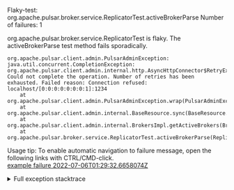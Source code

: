         
Flaky-test: org.apache.pulsar.broker.service.ReplicatorTest.activeBrokerParse
Number of failures: 1

org.apache.pulsar.broker.service.ReplicatorTest is flaky. The activeBrokerParse test method fails sporadically.

```
org.apache.pulsar.client.admin.PulsarAdminException: java.util.concurrent.CompletionException: org.apache.pulsar.client.admin.internal.http.AsyncHttpConnector$RetryException: Could not complete the operation. Number of retries has been exhausted. Failed reason: Connection refused: localhost/[0:0:0:0:0:0:0:1]:1234
	at org.apache.pulsar.client.admin.PulsarAdminException.wrap(PulsarAdminException.java:252)
	at org.apache.pulsar.client.admin.internal.BaseResource.sync(BaseResource.java:302)
	at org.apache.pulsar.client.admin.internal.BrokersImpl.getActiveBrokers(BrokersImpl.java:57)
	at org.apache.pulsar.broker.service.ReplicatorTest.activeBrokerParse(ReplicatorTest.java:235)
```

Usage tip: To enable automatic navigation to failure message, open the following links with CTRL/CMD-click.  
[example failure 2022-07-06T01:29:32.6658074Z](https://github.com/apache/pulsar/runs/7206586514?check_suite_focus=true#step:9:1555)  


<details>
<summary>Full exception stacktrace</summary>
<code><pre>
org.apache.pulsar.client.admin.PulsarAdminException: java.util.concurrent.CompletionException: org.apache.pulsar.client.admin.internal.http.AsyncHttpConnector$RetryException: Could not complete the operation. Number of retries has been exhausted. Failed reason: Connection refused: localhost/[0:0:0:0:0:0:0:1]:1234
	at org.apache.pulsar.client.admin.PulsarAdminException.wrap(PulsarAdminException.java:252)
	at org.apache.pulsar.client.admin.internal.BaseResource.sync(BaseResource.java:302)
	at org.apache.pulsar.client.admin.internal.BrokersImpl.getActiveBrokers(BrokersImpl.java:57)
	at org.apache.pulsar.broker.service.ReplicatorTest.activeBrokerParse(ReplicatorTest.java:235)
	at java.base/jdk.internal.reflect.NativeMethodAccessorImpl.invoke0(Native Method)
	at java.base/jdk.internal.reflect.NativeMethodAccessorImpl.invoke(NativeMethodAccessorImpl.java:77)
	at java.base/jdk.internal.reflect.DelegatingMethodAccessorImpl.invoke(DelegatingMethodAccessorImpl.java:43)
	at java.base/java.lang.reflect.Method.invoke(Method.java:568)
	at org.testng.internal.MethodInvocationHelper.invokeMethod(MethodInvocationHelper.java:132)
	at org.testng.internal.InvokeMethodRunnable.runOne(InvokeMethodRunnable.java:45)
	at org.testng.internal.InvokeMethodRunnable.call(InvokeMethodRunnable.java:73)
	at org.testng.internal.InvokeMethodRunnable.call(InvokeMethodRunnable.java:11)
	at java.base/java.util.concurrent.FutureTask.run(FutureTask.java:264)
	at java.base/java.util.concurrent.ThreadPoolExecutor.runWorker(ThreadPoolExecutor.java:1136)
	at java.base/java.util.concurrent.ThreadPoolExecutor$Worker.run(ThreadPoolExecutor.java:635)
	at java.base/java.lang.Thread.run(Thread.java:833)
	Suppressed: org.apache.pulsar.client.admin.PulsarAdminException: java.util.concurrent.CompletionException: org.apache.pulsar.client.admin.internal.http.AsyncHttpConnector$RetryException: Could not complete the operation. Number of retries has been exhausted. Failed reason: Connection refused: localhost/[0:0:0:0:0:0:0:1]:1234
		at org.apache.pulsar.client.admin.internal.BaseResource.getApiException(BaseResource.java:251)
		at org.apache.pulsar.client.admin.internal.BrokersImpl$1.failed(BrokersImpl.java:73)
		at org.glassfish.jersey.client.JerseyInvocation$1.failed(JerseyInvocation.java:882)
		at org.glassfish.jersey.client.ClientRuntime.processFailure(ClientRuntime.java:247)
		at org.glassfish.jersey.client.ClientRuntime.processFailure(ClientRuntime.java:242)
		at org.glassfish.jersey.client.ClientRuntime.access$100(ClientRuntime.java:62)
		at org.glassfish.jersey.client.ClientRuntime$2.lambda$failure$1(ClientRuntime.java:178)
		at org.glassfish.jersey.internal.Errors$1.call(Errors.java:248)
		at org.glassfish.jersey.internal.Errors$1.call(Errors.java:244)
		at org.glassfish.jersey.internal.Errors.process(Errors.java:292)
		at org.glassfish.jersey.internal.Errors.process(Errors.java:274)
		at org.glassfish.jersey.internal.Errors.process(Errors.java:244)
		at org.glassfish.jersey.process.internal.RequestScope.runInScope(RequestScope.java:288)
		at org.glassfish.jersey.client.ClientRuntime$2.failure(ClientRuntime.java:178)
		at org.apache.pulsar.client.admin.internal.http.AsyncHttpConnector.lambda$apply$1(AsyncHttpConnector.java:218)
		at java.base/java.util.concurrent.CompletableFuture.uniWhenComplete(CompletableFuture.java:863)
		at java.base/java.util.concurrent.CompletableFuture$UniWhenComplete.tryFire(CompletableFuture.java:841)
		at java.base/java.util.concurrent.CompletableFuture.postComplete(CompletableFuture.java:510)
		at java.base/java.util.concurrent.CompletableFuture.completeExceptionally(CompletableFuture.java:2162)
		at org.apache.pulsar.client.admin.internal.http.AsyncHttpConnector.lambda$retryOperation$4(AsyncHttpConnector.java:277)
		at java.base/java.util.concurrent.CompletableFuture.uniWhenComplete(CompletableFuture.java:863)
		at java.base/java.util.concurrent.CompletableFuture$UniWhenComplete.tryFire(CompletableFuture.java:841)
		at java.base/java.util.concurrent.CompletableFuture.postComplete(CompletableFuture.java:510)
		at java.base/java.util.concurrent.CompletableFuture.completeExceptionally(CompletableFuture.java:2162)
		at org.asynchttpclient.netty.NettyResponseFuture.abort(NettyResponseFuture.java:273)
		at org.asynchttpclient.netty.channel.NettyConnectListener.onFailure(NettyConnectListener.java:181)
		at org.asynchttpclient.netty.channel.NettyChannelConnector$1.onFailure(NettyChannelConnector.java:108)
		at org.asynchttpclient.netty.SimpleChannelFutureListener.operationComplete(SimpleChannelFutureListener.java:28)
		at org.asynchttpclient.netty.SimpleChannelFutureListener.operationComplete(SimpleChannelFutureListener.java:20)
		at io.netty.util.concurrent.DefaultPromise.notifyListener0(DefaultPromise.java:578)
		at io.netty.util.concurrent.DefaultPromise.notifyListeners0(DefaultPromise.java:571)
		at io.netty.util.concurrent.DefaultPromise.notifyListenersNow(DefaultPromise.java:550)
		at io.netty.util.concurrent.DefaultPromise.notifyListeners(DefaultPromise.java:491)
		at io.netty.util.concurrent.DefaultPromise.setValue0(DefaultPromise.java:616)
		at io.netty.util.concurrent.DefaultPromise.setFailure0(DefaultPromise.java:609)
		at io.netty.util.concurrent.DefaultPromise.tryFailure(DefaultPromise.java:117)
		at io.netty.channel.nio.AbstractNioChannel$AbstractNioUnsafe.fulfillConnectPromise(AbstractNioChannel.java:321)
		at io.netty.channel.nio.AbstractNioChannel$AbstractNioUnsafe.finishConnect(AbstractNioChannel.java:337)
		at io.netty.channel.nio.NioEventLoop.processSelectedKey(NioEventLoop.java:710)
		at io.netty.channel.nio.NioEventLoop.processSelectedKeysOptimized(NioEventLoop.java:658)
		at io.netty.channel.nio.NioEventLoop.processSelectedKeys(NioEventLoop.java:584)
		at io.netty.channel.nio.NioEventLoop.run(NioEventLoop.java:496)
		at io.netty.util.concurrent.SingleThreadEventExecutor$4.run(SingleThreadEventExecutor.java:995)
		at io.netty.util.internal.ThreadExecutorMap$2.run(ThreadExecutorMap.java:74)
		at io.netty.util.concurrent.FastThreadLocalRunnable.run(FastThreadLocalRunnable.java:30)
		... 1 more
	Caused by: java.util.concurrent.CompletionException: org.apache.pulsar.client.admin.internal.http.AsyncHttpConnector$RetryException: Could not complete the operation. Number of retries has been exhausted. Failed reason: Connection refused: localhost/[0:0:0:0:0:0:0:1]:1234
		at java.base/java.util.concurrent.CompletableFuture.encodeThrowable(CompletableFuture.java:332)
		at java.base/java.util.concurrent.CompletableFuture.completeThrowable(CompletableFuture.java:347)
		at java.base/java.util.concurrent.CompletableFuture$OrApply.tryFire(CompletableFuture.java:1576)
		... 29 more
	Caused by: org.apache.pulsar.client.admin.internal.http.AsyncHttpConnector$RetryException: Could not complete the operation. Number of retries has been exhausted. Failed reason: Connection refused: localhost/[0:0:0:0:0:0:0:1]:1234
		at org.apache.pulsar.client.admin.internal.http.AsyncHttpConnector.lambda$retryOperation$4(AsyncHttpConnector.java:279)
		... 26 more
	Caused by: java.net.ConnectException: Connection refused: localhost/[0:0:0:0:0:0:0:1]:1234
		at org.asynchttpclient.netty.channel.NettyConnectListener.onFailure(NettyConnectListener.java:179)
		... 20 more
	Caused by: io.netty.channel.AbstractChannel$AnnotatedConnectException: Connection refused: localhost/[0:0:0:0:0:0:0:1]:1234
	Caused by: java.net.ConnectException: Connection refused
		at java.base/sun.nio.ch.Net.pollConnect(Native Method)
		at java.base/sun.nio.ch.Net.pollConnectNow(Net.java:672)
		at java.base/sun.nio.ch.SocketChannelImpl.finishConnect(SocketChannelImpl.java:946)
		at io.netty.channel.socket.nio.NioSocketChannel.doFinishConnect(NioSocketChannel.java:337)
		at io.netty.channel.nio.AbstractNioChannel$AbstractNioUnsafe.finishConnect(AbstractNioChannel.java:334)
		at io.netty.channel.nio.NioEventLoop.processSelectedKey(NioEventLoop.java:710)
		at io.netty.channel.nio.NioEventLoop.processSelectedKeysOptimized(NioEventLoop.java:658)
		at io.netty.channel.nio.NioEventLoop.processSelectedKeys(NioEventLoop.java:584)
		at io.netty.channel.nio.NioEventLoop.run(NioEventLoop.java:496)
		at io.netty.util.concurrent.SingleThreadEventExecutor$4.run(SingleThreadEventExecutor.java:995)
		at io.netty.util.internal.ThreadExecutorMap$2.run(ThreadExecutorMap.java:74)
		at io.netty.util.concurrent.FastThreadLocalRunnable.run(FastThreadLocalRunnable.java:30)
		at java.base/java.lang.Thread.run(Thread.java:833)
Caused by: [CIRCULAR REFERENCE: java.util.concurrent.CompletionException: org.apache.pulsar.client.admin.internal.http.AsyncHttpConnector$RetryException: Could not complete the operation. Number of retries has been exhausted. Failed reason: Connection refused: localhost/[0:0:0:0:0:0:0:1]:1234]

</pre></code>
</details>

